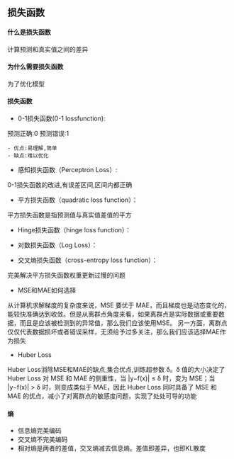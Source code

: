 ## 损失函数

#### 什么是损失函数
计算预测和真实值之间的差异

#### 为什么需要损失函数
为了优化模型

#### 损失函数

- 0-1损失函数(0-1 lossfunction):

预测正确:0 预测错误:1
    
    - 优点:易理解,简单
    - 缺点:难以优化
    
- 感知损失函数（Perceptron Loss）:

0-1损失函数的改进,有误差区间,区间内都正确

- 平方损失函数（quadratic loss function）：

平方损失函数是指预测值与真实值差值的平方

- Hinge损失函数（hinge loss function）：

- 对数损失函数（Log Loss）：

- 交叉熵损失函数（cross-entropy loss function）：

完美解决平方损失函数权重更新过慢的问题

- MSE和MAE如何选择

从计算机求解梯度的复杂度来说，MSE 要优于 MAE，而且梯度也是动态变化的，能较快准确达到收敛。但是从离群点角度来看，如果离群点是实际数据或重要数据，而且是应该被检测到的异常值，那么我们应该使用MSE。
另一方面，离群点仅仅代表数据损坏或者错误采样，无须给予过多关注，那么我们应该选择MAE作为损失

- Huber Loss

Huber Loss消除MSE和MAE的缺点,集合优点,训练超参数 δ。δ 值的大小决定了 Huber Loss 对 MSE 和 MAE 的侧重性，当 |y−f(x)| ≤ δ 时，变为 MSE；当 |y−f(x)| > δ 时，则变成类似于 MAE，因此 Huber Loss 同时具备了 MSE 和 MAE 的优点，减小了对离群点的敏感度问题，实现了处处可导的功能



#### 熵
- 信息熵完美编码
- 交叉熵不完美编码
- 相对熵是两者的差值，交叉熵减去信息熵。差值即差异，也即KL散度

    

